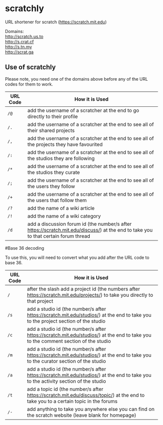 # scratchly

URL shortener for scratch (https://scratch.mit.edu)

Domains: <br>
http://scratch.us.to <br>
http://s.crat.cf <br>
http://s.tn.my <br>
http://scrat.ga <br>

## Use of scratchly

Please note, you need one of the domains above before any of the URL codes for them to work.

URL Code | How it is Used
------------ | -------------
`/@` | add the username of a scratcher at the end to go directly to their profile
`/.` | add the username of a scratcher at the end to see all of their shared projects
`/,` | add the username of a scratcher at the end to see all of the projects they have favourited
`/:` | add the username of a scratcher at the end to see all of the studios they are following
`/*` | add the username of a scratcher at the end to see all of the studios they curate
`/;` | add the username of a scratcher at the end to see all of the users they follow
`/+` | add the username of a scratcher at the end to see all of the users that follow them
`/?` | add the name of a wiki article
`/!` | add the name of a wiki category
`/d` | add a discussion forum id (the number/s after https://scratch.mit.edu/discuss/) at the end to take you to that certain forum thread


#Base 36 decoding

To use this, you will need to convert what you add after the URL code to base 36.

URL Code | How it is Used
------------ | -------------
`/` | after the slash add a project id (the numbers after https://scratch.mit.edu/projects/) to take you directly to that project
`/s` | add a studio id (the number/s after https://scratch.mit.edu/studios/) at the end to take you to the project section of the studio
`/c` | add a studio id (the number/s after https://scratch.mit.edu/studios/) at the end to take you to the comment section of the studio
`/m` | add a studio id (the number/s after https://scratch.mit.edu/studios/) at the end to take you to the curator section of the studio
`/a` | add a studio id (the number/s after https://scratch.mit.edu/studios/) at the end to take you to the activity section of the studio
`/t` | add a topic id (the number/s after https://scratch.mit.edu/discuss/topic/) at the end to take you to a certain topic in the forums
`/-` | add anything to take you anywhere else you can find on the scratch website (leave blank for homepage)
